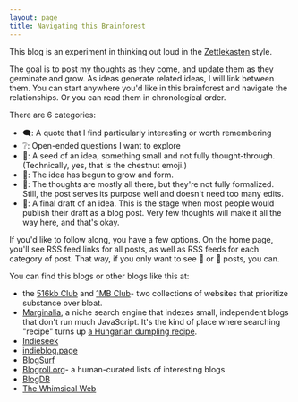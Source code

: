 ```yaml
---
layout: page
title: Navigating this Brainforest
---
```


This blog is an experiment in thinking out loud in the [Zettlekasten](https://en.wikipedia.org/wiki/Zettelkasten) style.

The goal is to post my thoughts as they come, and update them as they germinate and grow. As ideas generate related ideas, I will link between them. You can start anywhere you'd like in this brainforest and navigate the relationships. Or you can read them in chronological order.

There are 6 categories:
- 🗨️: A quote that I find particularly interesting or worth remembering
- ❔: Open-ended questions I want to explore
- 🌰: A seed of an idea, something small and not fully thought-through. (Technically, yes, that is the chestnut emoji.)
- 🌱: The idea has begun to grow and form.
- 🌳: The thoughts are mostly all there, but they're not fully formalized. Still, the post serves its purpose well and doesn't need too many edits.
- 🌲: A final draft of an idea. This is the stage when most people would publish their draft as a blog post. Very few thoughts will make it all the way here, and that's okay.

If you'd like to follow along, you have a few options. On the home page, you'll see RSS feed links for all posts, as well as RSS feeds for each category of post. That way, if you only want to see 🌳 or 🌲 posts, you can.

You can find this blogs or other blogs like this at:
- the [516kb Club](https://512kb.club/) and [1MB Club](https://1mb.club/)- two collections of websites that prioritize substance over bloat.
- [Marginalia](https://search.marginalia.nu/), a niche search engine that indexes small, independent blogs that don't run much JavaScript. It's the kind of place where searching "recipe" turns up [a Hungarian dumpling recipe](http://www.eszter.com/recipes/index.html#nokedli).
- [Indieseek](https://indieseek.xyz/)
- [indieblog.page](https://indieblog.page/)
- [BlogSurf](https://blogsurf.io/)
- [Blogroll.org](https://blogroll.org/)- a human-curated lists of interesting blogs
- [BlogDB](https://blogdb.org/)
- [The Whimsical Web](https://whimsical.club/)
